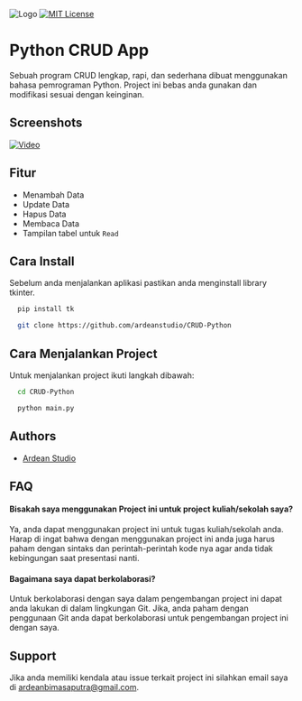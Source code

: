 
![Logo](https://i.ibb.co/z4kkh5G/logo.png)
[![MIT License](https://img.shields.io/badge/License-MIT-green.svg)](https://choosealicense.com/licenses/mit/)

# Python CRUD App

Sebuah program CRUD lengkap, rapi, dan sederhana dibuat menggunakan bahasa pemrograman Python. Project ini bebas anda gunakan dan modifikasi sesuai dengan keinginan.


## Screenshots

[![Video](https://i.imgur.com/hZSQbfr.png)](https://www.veed.io/view/81d66d13-8cc0-49f5-9936-34f0368184e2?sharingWidget=true&panel=share)


## Fitur

- Menambah Data
- Update Data
- Hapus Data
- Membaca Data
- Tampilan tabel untuk `Read`


## Cara Install

Sebelum anda menjalankan aplikasi pastikan anda menginstall library tkinter.

```bash
  pip install tk
```
```bash
  git clone https://github.com/ardeanstudio/CRUD-Python
```
## Cara Menjalankan Project

Untuk menjalankan project ikuti langkah dibawah:

```bash
  cd CRUD-Python
```
```bash
  python main.py
```


## Authors

- [Ardean Studio](https://www.github.com/ardeanstudio)


## FAQ

#### Bisakah saya menggunakan Project ini untuk project kuliah/sekolah saya?

Ya, anda dapat menggunakan project ini untuk tugas kuliah/sekolah anda. Harap di ingat bahwa dengan menggunakan project ini anda juga harus paham dengan sintaks dan perintah-perintah kode nya agar anda tidak kebingungan saat presentasi nanti.

#### Bagaimana saya dapat berkolaborasi?

Untuk berkolaborasi dengan saya dalam pengembangan project ini dapat anda lakukan di dalam lingkungan Git. Jika, anda paham dengan penggunaan Git anda dapat berkolaborasi untuk pengembangan project ini dengan saya. 


## Support

Jika anda memiliki kendala atau issue terkait project ini silahkan email saya di ardeanbimasaputra@gmail.com.

